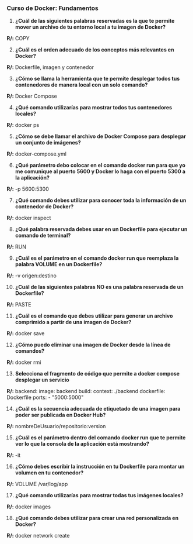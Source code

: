 ### Curso de Docker: Fundamentos

1. **¿Cuál de las siguientes palabras reservadas es la que te permite mover un archivo de tu entorno local a tu imagen de Docker?**

**R/:** COPY

2. **¿Cuál es el orden adecuado de los conceptos más relevantes en Docker?**

**R/:** Dockerfile, imagen y contenedor

3. **¿Cómo se llama la herramienta que te permite desplegar todos tus contenedores de manera local con un solo comando?**

**R/:** Docker Compose

4. **¿Qué comando utilizarías para mostrar todos tus contenedores locales?**

**R/:** docker ps

5. **¿Cómo se debe llamar el archivo de Docker Compose para desplegar un conjunto de imágenes?**

**R/:** docker-compose.yml

6. **¿Qué parámetro debo colocar en el comando docker run para que yo me comunique al puerto 5600 y Docker lo haga con el puerto 5300 a la aplicación?**

**R/:** -p 5600:5300

7. **¿Qué comando debes utilizar para conocer toda la información de un contenedor de Docker?**

**R/:** docker inspect

8. **¿Qué palabra reservada debes usar en un Dockerfile para ejecutar un comando de terminal?**

**R/:** RUN

9. **¿Cuál es el parámetro en el comando docker run que reemplaza la palabra VOLUME en un Dockerfile?**

**R/:** -v origen:destino

10. **¿Cuál de las siguientes palabras NO es una palabra reservada de un Dockerfile?**

**R/:** PASTE

11. **¿Cuál es el comando que debes utilizar para generar un archivo comprimido a partir de una imagen de Docker?**

**R/:** docker save

12. **¿Cómo puedo eliminar una imagen de Docker desde la línea de comandos?**

**R/:** docker rmi

13. **Selecciona el fragmento de código que permite a docker compose desplegar un servicio**

**R/:** backend: image: backend build: context: ./backend dockerfile: Dockerfile ports: - "5000:5000"

14. **¿Cuál es la secuencia adecuada de etiquetado de una imagen para poder ser publicada en Docker Hub?**

**R/:** nombreDeUsuario/repositorio:version

15. **¿Cuál es el parámetro dentro del comando docker run que te permite ver lo que la consola de la aplicación está mostrando?**

**R/:** -it

16. **¿Cómo debes escribir la instrucción en tu Dockerfile para montar un volumen en tu contenedor?**

**R/:** VOLUME /var/log/app

17. **¿Qué comando utilizarías para mostrar todas tus imágenes locales?**

**R/:** docker images

18. **¿Qué comando debes utilizar para crear una red personalizada en Docker?**

**R/:** docker network create
